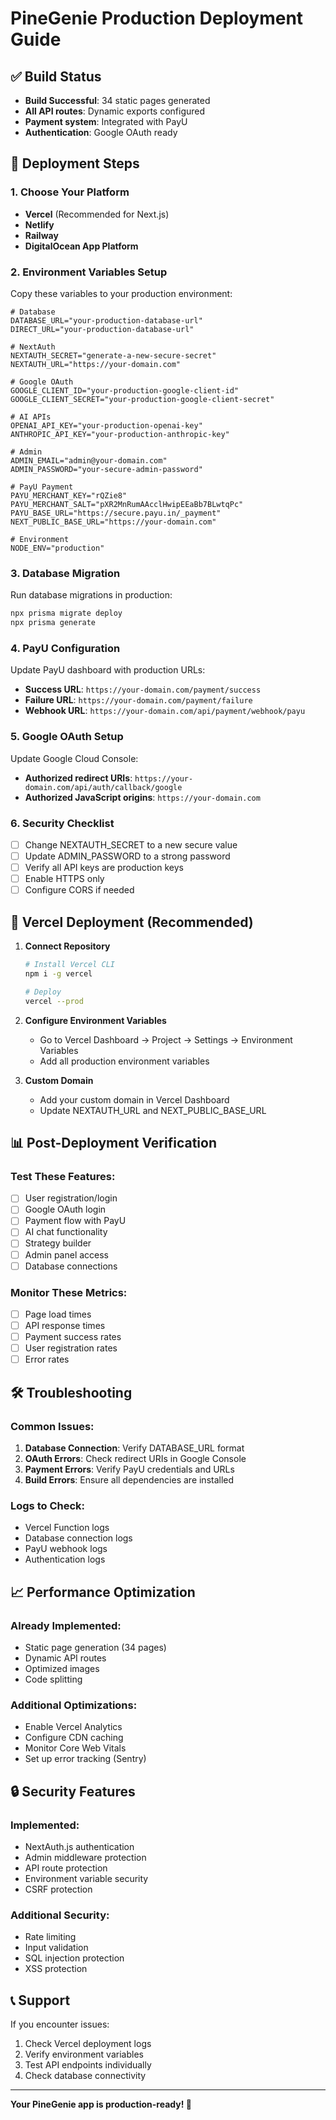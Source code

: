 # PineGenie Production Deployment Guide

## ✅ Build Status
- **Build Successful**: 34 static pages generated
- **All API routes**: Dynamic exports configured
- **Payment system**: Integrated with PayU
- **Authentication**: Google OAuth ready

## 🚀 Deployment Steps

### 1. Choose Your Platform
- **Vercel** (Recommended for Next.js)
- **Netlify**
- **Railway**
- **DigitalOcean App Platform**

### 2. Environment Variables Setup
Copy these variables to your production environment:

```env
# Database
DATABASE_URL="your-production-database-url"
DIRECT_URL="your-production-database-url"

# NextAuth
NEXTAUTH_SECRET="generate-a-new-secure-secret"
NEXTAUTH_URL="https://your-domain.com"

# Google OAuth
GOOGLE_CLIENT_ID="your-production-google-client-id"
GOOGLE_CLIENT_SECRET="your-production-google-client-secret"

# AI APIs
OPENAI_API_KEY="your-production-openai-key"
ANTHROPIC_API_KEY="your-production-anthropic-key"

# Admin
ADMIN_EMAIL="admin@your-domain.com"
ADMIN_PASSWORD="your-secure-admin-password"

# PayU Payment
PAYU_MERCHANT_KEY="rQZie8"
PAYU_MERCHANT_SALT="pXR2MnRumAAcclHwipEEaBb7BLwtqPc"
PAYU_BASE_URL="https://secure.payu.in/_payment"
NEXT_PUBLIC_BASE_URL="https://your-domain.com"

# Environment
NODE_ENV="production"
```

### 3. Database Migration
Run database migrations in production:
```bash
npx prisma migrate deploy
npx prisma generate
```

### 4. PayU Configuration
Update PayU dashboard with production URLs:
- **Success URL**: `https://your-domain.com/payment/success`
- **Failure URL**: `https://your-domain.com/payment/failure`
- **Webhook URL**: `https://your-domain.com/api/payment/webhook/payu`

### 5. Google OAuth Setup
Update Google Cloud Console:
- **Authorized redirect URIs**: `https://your-domain.com/api/auth/callback/google`
- **Authorized JavaScript origins**: `https://your-domain.com`

### 6. Security Checklist
- [ ] Change NEXTAUTH_SECRET to a new secure value
- [ ] Update ADMIN_PASSWORD to a strong password
- [ ] Verify all API keys are production keys
- [ ] Enable HTTPS only
- [ ] Configure CORS if needed

## 🔧 Vercel Deployment (Recommended)

1. **Connect Repository**
   ```bash
   # Install Vercel CLI
   npm i -g vercel
   
   # Deploy
   vercel --prod
   ```

2. **Configure Environment Variables**
   - Go to Vercel Dashboard → Project → Settings → Environment Variables
   - Add all production environment variables

3. **Custom Domain**
   - Add your custom domain in Vercel Dashboard
   - Update NEXTAUTH_URL and NEXT_PUBLIC_BASE_URL

## 📊 Post-Deployment Verification

### Test These Features:
- [ ] User registration/login
- [ ] Google OAuth login
- [ ] Payment flow with PayU
- [ ] AI chat functionality
- [ ] Strategy builder
- [ ] Admin panel access
- [ ] Database connections

### Monitor These Metrics:
- [ ] Page load times
- [ ] API response times
- [ ] Payment success rates
- [ ] User registration rates
- [ ] Error rates

## 🛠️ Troubleshooting

### Common Issues:
1. **Database Connection**: Verify DATABASE_URL format
2. **OAuth Errors**: Check redirect URIs in Google Console
3. **Payment Errors**: Verify PayU credentials and URLs
4. **Build Errors**: Ensure all dependencies are installed

### Logs to Check:
- Vercel Function logs
- Database connection logs
- PayU webhook logs
- Authentication logs

## 📈 Performance Optimization

### Already Implemented:
- Static page generation (34 pages)
- Dynamic API routes
- Optimized images
- Code splitting

### Additional Optimizations:
- Enable Vercel Analytics
- Configure CDN caching
- Monitor Core Web Vitals
- Set up error tracking (Sentry)

## 🔒 Security Features

### Implemented:
- NextAuth.js authentication
- Admin middleware protection
- API route protection
- Environment variable security
- CSRF protection

### Additional Security:
- Rate limiting
- Input validation
- SQL injection protection
- XSS protection

## 📞 Support

If you encounter issues:
1. Check Vercel deployment logs
2. Verify environment variables
3. Test API endpoints individually
4. Check database connectivity

---

**Your PineGenie app is production-ready! 🎉**